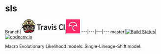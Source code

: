 # sls

Branch|[![Travis CI logo](pics/TravisCI.png)](https://travis-ci.org)|[![Codecov logo](pics/Codecov.png)](https://www.codecov.io)
---|---|---|---
master|[![Build Status](https://travis-ci.org/Giappo/sls.svg?branch=master)](https://travis-ci.org/Giappo/sls)|[![codecov.io](https://codecov.io/github/Giappo/sls/coverage.svg?branch=master)](https://codecov.io/github/Giappo/sls/branch/master)

Macro Evolutionary Likelihood models: Single-Lineage-Shift model.
